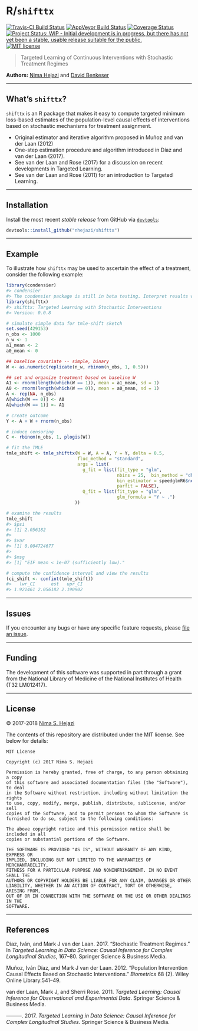 
<!-- README.md is generated from README.Rmd. Please edit that file -->

# R/`shifttx`

[![Travis-CI Build
Status](https://travis-ci.org/nhejazi/shifttx.svg?branch=master)](https://travis-ci.org/nhejazi/shifttx)
[![AppVeyor Build
Status](https://ci.appveyor.com/api/projects/status/github/nhejazi/shifttx?branch=master&svg=true)](https://ci.appveyor.com/project/nhejazi/shifttx)
[![Coverage
Status](https://img.shields.io/codecov/c/github/nhejazi/shifttx/master.svg)](https://codecov.io/github/nhejazi/shifttx?branch=master)
[![Project Status: WIP - Initial development is in progress, but there
has not yet been a stable, usable release suitable for the
public.](http://www.repostatus.org/badges/latest/wip.svg)](http://www.repostatus.org/#wip)
[![MIT
license](http://img.shields.io/badge/license-MIT-brightgreen.svg)](http://opensource.org/licenses/MIT)

> Targeted Learning of Continuous Interventions with Stochastic
> Treatment Regimes

**Authors:** [Nima Hejazi](http://nimahejazi.org) and [David
Benkeser](https://www.benkeserstatistics.com/)

-----

## What’s `shifttx`?

`shifttx` is an R package that makes it easy to compute targeted minimum
loss-based estimates of the population-level causal effects of
interventions based on stochastic mechanisms for treatment assignment.

  - Original estimator and iterative algorithm proposed in Muñoz and van
    der Laan (2012)
  - One-step estimation procedure and algorithm introduced in Díaz and
    van der Laan (2017).
  - See van der Laan and Rose (2017) for a discussion on recent
    developments in Targeted Learning.
  - See van der Laan and Rose (2011) for an introduction to Targeted
    Learning.

-----

## Installation

Install the most recent *stable release* from GitHub via
[`devtools`](https://www.rstudio.com/products/rpackages/devtools/):

``` r
devtools::install_github("nhejazi/shifttx")
```

-----

## Example

To illustrate how `shifttx` may be used to ascertain the effect of a
treatment, consider the following example:

``` r
library(condensier)
#> condensier
#> The condensier package is still in beta testing. Interpret results with caution.
library(shifttx)
#> shifttx: Targeted Learning with Stochastic Interventions
#> Version: 0.0.8

# simulate simple data for tmle-shift sketch
set.seed(429153)
n_obs <- 1000
n_w <- 1
a1_mean <- 2
a0_mean <- 0

## baseline covariate -- simple, binary
W <- as.numeric(replicate(n_w, rbinom(n_obs, 1, 0.5)))

## set and organize treatment based on baseline W
A1 <- rnorm(length(which(W == 1)), mean = a1_mean, sd = 1)
A0 <- rnorm(length(which(W == 0)), mean = a0_mean, sd = 1)
A <- rep(NA, n_obs)
A[which(W == 0)] <- A0
A[which(W == 1)] <- A1

# create outcome
Y <- A + W + rnorm(n_obs)

# induce censoring
C <- rbinom(n_obs, 1, plogis(W))

# fit the TMLE
tmle_shift <- tmle_shifttx(W = W, A = A, Y = Y, delta = 0.5,
                           fluc_method = "standard",
                           args = list(
                             g_fit = list(fit_type = "glm",
                                          nbins = 25,  bin_method = "dhist",
                                          bin_estimator = speedglmR6$new(),
                                          parfit = FALSE),
                             Q_fit = list(fit_type = "glm",
                                          glm_formula = "Y ~ .")
                          ))

# examine the results
tmle_shift
#> $psi
#> [1] 2.056182
#> 
#> $var
#> [1] 0.004724677
#> 
#> $msg
#> [1] "EIF mean < 1e-07 (sufficiently low)."

# compute the confidence interval and view the results
(ci_shift <- confint(tmle_shift))
#>   lwr_CI      est   upr_CI 
#> 1.921461 2.056182 2.190902
```

-----

## Issues

If you encounter any bugs or have any specific feature requests, please
[file an issue](https://github.com/nhejazi/shifttx/issues).

-----

## Funding

The development of this software was supported in part through a grant
from the National Library of Medicine of the National Institutes of
Health (T32 LM012417).

-----

## License

© 2017-2018 [Nima S. Hejazi](http://nimahejazi.org)

The contents of this repository are distributed under the MIT license.
See below for details:

    MIT License
    
    Copyright (c) 2017 Nima S. Hejazi
    
    Permission is hereby granted, free of charge, to any person obtaining a copy
    of this software and associated documentation files (the "Software"), to deal
    in the Software without restriction, including without limitation the rights
    to use, copy, modify, merge, publish, distribute, sublicense, and/or sell
    copies of the Software, and to permit persons to whom the Software is
    furnished to do so, subject to the following conditions:
    
    The above copyright notice and this permission notice shall be included in all
    copies or substantial portions of the Software.
    
    THE SOFTWARE IS PROVIDED "AS IS", WITHOUT WARRANTY OF ANY KIND, EXPRESS OR
    IMPLIED, INCLUDING BUT NOT LIMITED TO THE WARRANTIES OF MERCHANTABILITY,
    FITNESS FOR A PARTICULAR PURPOSE AND NONINFRINGEMENT. IN NO EVENT SHALL THE
    AUTHORS OR COPYRIGHT HOLDERS BE LIABLE FOR ANY CLAIM, DAMAGES OR OTHER
    LIABILITY, WHETHER IN AN ACTION OF CONTRACT, TORT OR OTHERWISE, ARISING FROM,
    OUT OF OR IN CONNECTION WITH THE SOFTWARE OR THE USE OR OTHER DEALINGS IN THE
    SOFTWARE.

-----

## References

<div id="refs" class="references">

<div id="ref-diaz2017stochastic">

Díaz, Iván, and Mark J van der Laan. 2017. “Stochastic Treatment
Regimes.” In *Targeted Learning in Data Science: Causal Inference for
Complex Longitudinal Studies*, 167–80. Springer Science & Business
Media.

</div>

<div id="ref-munoz2012population">

Muñoz, Iván Díaz, and Mark J van der Laan. 2012. “Population
Intervention Causal Effects Based on Stochastic Interventions.”
*Biometrics* 68 (2). Wiley Online Library:541–49.

</div>

<div id="ref-vdl2011targeted">

van der Laan, Mark J, and Sherri Rose. 2011. *Targeted Learning: Causal
Inference for Observational and Experimental Data*. Springer Science &
Business Media.

</div>

<div id="ref-vdl2017targeted">

———. 2017. *Targeted Learning in Data Science: Causal Inference for
Complex Longitudinal Studies*. Springer Science & Business Media.

</div>

</div>
